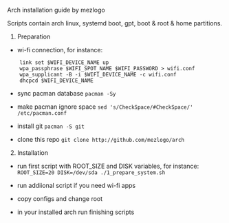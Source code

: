 Arch installation guide by mezlogo

Scripts contain arch linux, systemd boot, gpt, boot & root & home partitions.

1) Preparation

- wi-fi connection, for instance:
```
    link set $WIFI_DEVICE_NAME up
    wpa_passphrase $WIFI_SPOT_NAME $WIFI_PASSWORD > wifi.conf
    wpa_supplicant -B -i $WIFI_DEVICE_NAME -c wifi.conf
    dhcpcd $WIFI_DEVICE_NAME
```
- sync pacman database
`pacman -Sy`

- make pacman ignore space
`sed 's/CheckSpace/#CheckSpace/' /etc/pacman.conf`

- install git
`pacman -S git`

- clone this repo
`git clone http://github.com/mezlogo/arch`

2) Installation

- run first script with ROOT_SIZE and DISK variables, for instance:
`ROOT_SIZE=20 DISK=/dev/sda ./1_prepare_system.sh`

- run addiional script if you need wi-fi apps

- copy configs and change root

- in your installed arch run finishing scripts
